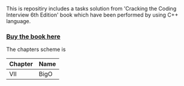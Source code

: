 This is repositiry includes a tasks solution from 'Cracking the Coding Interview 6th Edition' book which have been performed by using C++ language.

### [Buy the book here](https://www.amazon.com/Cracking-Coding-Interview-Programming-Questions/dp/0984782850)

The chapters scheme is

| Chapter |     Name    |
|---------|-------------|
|  VII    |     BigO    |